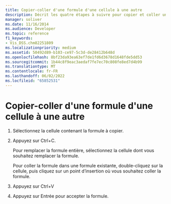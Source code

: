 ```yaml
---
title: Copier-coller d'une formule d'une cellule à une autre
description: Décrit les quatre étapes à suivre pour copier et coller une formule d’une cellule dans une autre à l’aide de Ctrl+C et CTRL+V.
manager: soliver
ms.date: 11/16/2014
ms.audience: Developer
ms.topic: reference
f1_keywords:
- Vis_DSS.chm82251809
ms.localizationpriority: medium
ms.assetid: 50492d89-b103-ce97-5c3d-de28412b648d
ms.openlocfilehash: 8bf23da93ea63ef7de1fd6d3678d1648fde5dd53
ms.sourcegitcommit: 1b44c8f9eac3aedaf7fe7ec70c808fe8ed7d4b99
ms.translationtype: MT
ms.contentlocale: fr-FR
ms.lasthandoff: 06/02/2022
ms.locfileid: "65852531"
---
```

# <a name="copy-and-paste-a-formula-from-one-cell-into-another"></a>Copier-coller d'une formule d'une cellule à une autre

1. Sélectionnez la cellule contenant la formule à copier.
    
2. Appuyez sur Ctrl+C.
    
    Pour remplacer la formule entière, sélectionnez la cellule dont vous souhaitez remplacer la formule.
    
    Pour coller la formule dans une formule existante, double-cliquez sur la cellule, puis cliquez sur un point d’insertion où vous souhaitez coller la formule.
    
3. Appuyez sur Ctrl+V
    
4. Appuyez sur Entrée pour accepter la formule.
    

